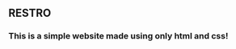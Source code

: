 <h2> RESTRO </h2>

<h3> This is a simple website made using only html and css! </h3>

<!-- <a href = "https://ashwin1321.github.io/restro/"><h3> Click here to visit the website.</h3></a> -->
